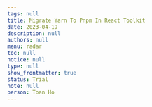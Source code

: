 ```yaml
---
tags: null
title: Migrate Yarn To Pnpm In React Toolkit
date: 2023-04-19
description: null
authors: null
menu: radar
toc: null
notice: null
type: null
show_frontmatter: true
status: Trial
note: null
person: Toan Ho
---
```


